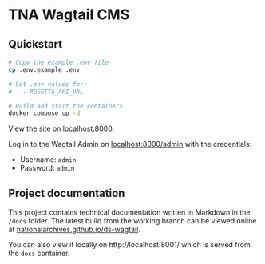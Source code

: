 # TNA Wagtail CMS

## Quickstart

```sh
# Copy the example .env file
cp .env.example .env

# Set .env values for:
#   - ROSETTA_API_URL

# Build and start the containers
docker compose up -d
```

View the site on [localhost:8000](http://localhost:8000).

Log in to the Wagtail Admin on [localhost:8000/admin](http://localhost:8000/admin) with the credentials:

- Username: `admin`
- Password: `admin`

## Project documentation

This project contains technical documentation written in Markdown in the `/docs` folder. The latest build from the working branch can be viewed online at [nationalarchives.github.io/ds-wagtail](https://nationalarchives.github.io/ds-wagtail/).

You can also view it locally on http://localhost:8001/ which is served from the `docs` container.
